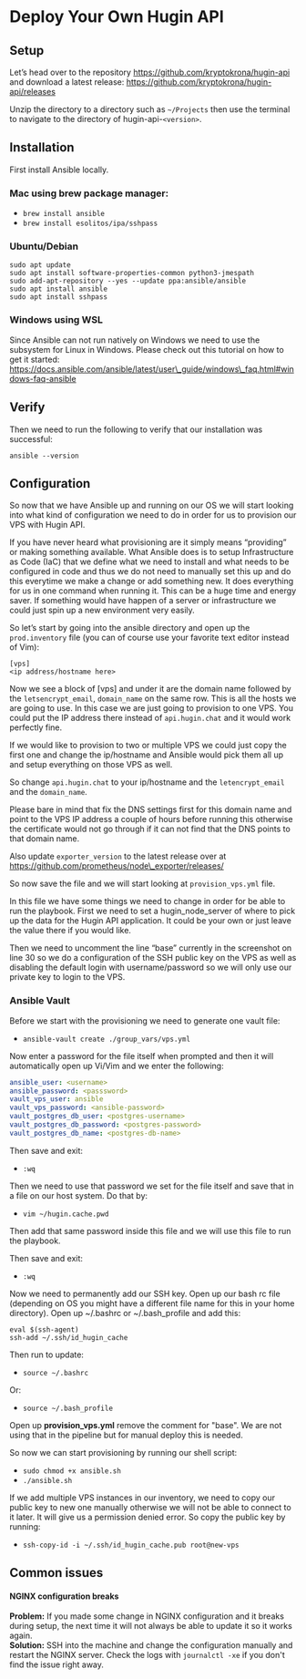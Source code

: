 # Deploy Your Own Hugin API

## Setup

Let’s head over to the repository https://github.com/kryptokrona/hugin-api and download a latest release: https://github.com/kryptokrona/hugin-api/releases

Unzip the directory to a directory such as `~/Projects` then use the terminal to navigate to the directory of hugin-api-`<version>`.

## Installation

First install Ansible locally.

### Mac using brew package manager:

* `brew install ansible`
* `brew install esolitos/ipa/sshpass`

### Ubuntu/Debian

```
sudo apt update
sudo apt install software-properties-common python3-jmespath
sudo add-apt-repository --yes --update ppa:ansible/ansible
sudo apt install ansible
sudo apt install sshpass
```

### Windows using WSL

Since Ansible can not run natively on Windows we need to use the subsystem for Linux in Windows. Please check out this tutorial on how to get it started: https://docs.ansible.com/ansible/latest/user\_guide/windows\_faq.html#windows-faq-ansible

## Verify

Then we need to run the following to verify that our installation was successful:

`ansible --version`

## Configuration

So now that we have Ansible up and running on our OS we will start looking into what kind of configuration we need to do in order for us to provision our VPS with Hugin API.

If you have never heard what provisioning are it simply means “providing” or making something available. What Ansible does is to setup Infrastructure as Code (IaC) that we define what we need to install and what needs to be configured in code and thus we do not need to manually set this up and do this everytime we make a change or add something new. It does everything for us in one command when running it. This can be a huge time and energy saver. If something would have happen of a server or infrastructure we could just spin up a new environment very easily.

So let’s start by going into the ansible directory and open up the `prod.inventory` file (you can of course use your favorite text editor instead of Vim):

```
[vps]
<ip address/hostname here>
```

Now we see a block of \[vps] and under it are the domain name followed by the `letsencrypt_email`, `domain_name` on the same row. This is all the hosts we are going to use. In this case we are just going to provision to one VPS. You could put the IP address there instead of `api.hugin.chat` and it would work perfectly fine.

If we would like to provision to two or multiple VPS we could just copy the first one and change the ip/hostname and Ansible would pick them all up and setup everything on those VPS as well.

So change `api.hugin.chat` to your ip/hostname and the `letencrypt_email` and the `domain_name`.

Please bare in mind that fix the DNS settings first for this domain name and point to the VPS IP address a couple of hours before running this otherwise the certificate would not go through if it can not find that the DNS points to that domain name.

Also update `exporter_version` to the latest release over at https://github.com/prometheus/node\_exporter/releases/

So now save the file and we will start looking at `provision_vps.yml` file.

In this file we have some things we need to change in order for be able to run the playbook. First we need to set a hugin\_node\_server of where to pick up the data for the Hugin API application. It could be your own or just leave the value there if you would like.

Then we need to uncomment the line “base” currently in the screenshot on line 30 so we do a configuration of the SSH public key on the VPS as well as disabling the default login with username/password so we will only use our private key to login to the VPS.

### Ansible Vault

Before we start with the provisioning we need to generate one vault file:

* `ansible-vault create ./group_vars/vps.yml`

Now enter a password for the file itself when prompted and then it will automatically open up Vi/Vim and we enter the following:

```yml
ansible_user: <username>
ansible_password: <passsword>
vault_vps_user: ansible
vault_vps_password: <ansible-password>
vault_postgres_db_user: <postgres-username>
vault_postgres_db_password: <postgres-password>
vault_postgres_db_name: <postgres-db-name>
```

Then save and exit:

* `:wq`

Then we need to use that password we set for the file itself and save that in a file on our host system. Do that by:

* `vim ~/hugin.cache.pwd`

Then add that same password inside this file and we will use this file to run the playbook.

Then save and exit:

* `:wq`

Now we need to permanently add our SSH key. Open up our bash rc file (depending on OS you might have a different file name for this in your home directory). Open up \~/.bashrc or \~/.bash\_profile and add this:

```
eval $(ssh-agent)
ssh-add ~/.ssh/id_hugin_cache
```

Then run to update:

* `source ~/.bashrc`

Or:

* `source ~/.bash_profile`

Open up **provision\_vps.yml** remove the comment for "base". We are not using that in the pipeline but for manual deploy this is needed.

So now we can start provisioning by running our shell script:

* `sudo chmod +x ansible.sh`
* `./ansible.sh`

If we add multiple VPS instances in our inventory, we need to copy our public key to new one manually otherwise we will not be able to connect to it later. It will give us a permission denied error. So copy the public key by running:

* `ssh-copy-id -i ~/.ssh/id_hugin_cache.pub root@new-vps`

## Common issues

#### NGINX configuration breaks

**Problem:** If you made some change in NGINX configuration and it breaks during setup, the next time it will not always be able to update it so it works again.\
**Solution:** SSH into the machine and change the configuration manually and restart the NGINX server. Check the logs with `journalctl -xe` if you don't find the issue right away.
